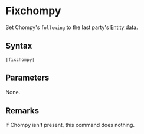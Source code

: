 # Fixchompy

Set Chompy's `following` to the last party's [Entity data](../../../TextAsset%20Data/Entity%20data.md).

## Syntax

````
|fixchompy|
````

## Parameters

None.

## Remarks

If Chompy isn't present, this command does nothing.
